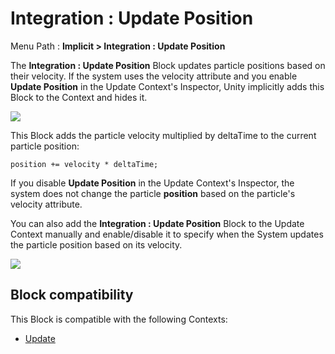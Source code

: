 # Integration : Update Position

Menu Path : **Implicit > Integration : Update Position**

The **Integration : Update Position** Block updates particle positions based on their velocity. If the system uses the velocity attribute and you enable **Update Position** in the Update Context's Inspector, Unity implicitly adds this Block to the Context and hides it.

![](Images/Block-UpdatePositionInspector.png)

This Block adds the particle velocity multiplied by deltaTime to the current particle position:

`position += velocity * deltaTime;`

If you disable **Update Position** in the Update Context's Inspector, the system does not change the particle **position** based on the particle's velocity attribute.

You can also add the **Integration : Update Position** Block to the Update Context manually and enable/disable it to specify when the System updates the particle position based on its velocity.

![](Images/Block-UpdatePositionBlockInContext.png)

## Block compatibility

This Block is compatible with the following Contexts:

- [Update](Context-Update.md)
